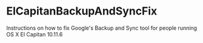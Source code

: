 # ElCapitanBackupAndSyncFix
Instructions on how to fix Google's Backup and Sync tool for people running OS X El Capitan 10.11.6
